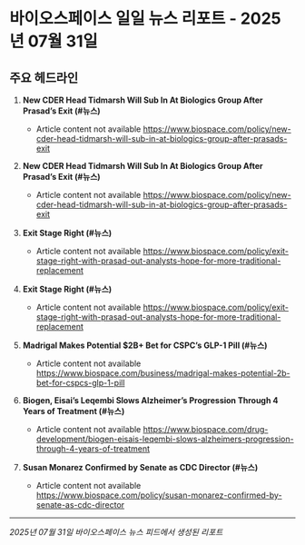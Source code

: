 # 바이오스페이스 일일 뉴스 리포트 - 2025년 07월 31일


## 주요 헤드라인

1. **New CDER Head Tidmarsh Will Sub In At Biologics Group After Prasad’s Exit (#뉴스)**
   - Article content not available
   <https://www.biospace.com/policy/new-cder-head-tidmarsh-will-sub-in-at-biologics-group-after-prasads-exit>

2. **New CDER Head Tidmarsh Will Sub In At Biologics Group After Prasad’s Exit (#뉴스)**
   - Article content not available
   <https://www.biospace.com/policy/new-cder-head-tidmarsh-will-sub-in-at-biologics-group-after-prasads-exit>

3. **Exit Stage Right (#뉴스)**
   - Article content not available
   <https://www.biospace.com/policy/exit-stage-right-with-prasad-out-analysts-hope-for-more-traditional-replacement>

4. **Exit Stage Right (#뉴스)**
   - Article content not available
   <https://www.biospace.com/policy/exit-stage-right-with-prasad-out-analysts-hope-for-more-traditional-replacement>

5. **Madrigal Makes Potential $2B+ Bet for CSPC’s GLP-1 Pill (#뉴스)**
   - Article content not available
   <https://www.biospace.com/business/madrigal-makes-potential-2b-bet-for-cspcs-glp-1-pill>

6. **Biogen, Eisai’s Leqembi Slows Alzheimer’s Progression Through 4 Years of Treatment (#뉴스)**
   - Article content not available
   <https://www.biospace.com/drug-development/biogen-eisais-leqembi-slows-alzheimers-progression-through-4-years-of-treatment>

7. **Susan Monarez Confirmed by Senate as CDC Director (#뉴스)**
   - Article content not available
   <https://www.biospace.com/policy/susan-monarez-confirmed-by-senate-as-cdc-director>


---
*2025년 07월 31일 바이오스페이스 뉴스 피드에서 생성된 리포트*